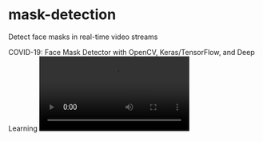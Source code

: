 # mask-detection
Detect face masks in real-time video streams

COVID-19: Face Mask Detector with OpenCV, Keras/TensorFlow, and Deep Learning
![](mask-detection/image/final2.mp4)
